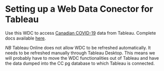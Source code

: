 # Setting up a Web Data Conector for Tableau

Use this WDC to access [Canadian COVID-19](https://opencovid.ca/api/) data from Tableau. Complete docs available [here](https://tableau.github.io/webdataconnector).

_NB_ Tableau Online does not allow WDC to be refreshed automatically. It needs to be refreshed manually through Tableau Desktop. This means we will probably have to move the WDC functionalities out of Tableau and have the data dumped into the CC pg database to which Tableau is connected. 
